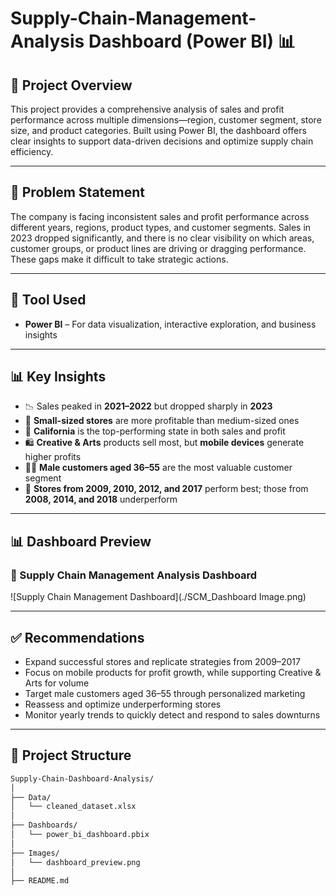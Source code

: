# Supply-Chain-Management-Analysis Dashboard (Power BI) 📊

## 📌 Project Overview

This project provides a comprehensive analysis of sales and profit performance across multiple dimensions—region, customer segment, store size, and product categories. Built using Power BI, the dashboard offers clear insights to support data-driven decisions and optimize supply chain efficiency.

---

## 🎯 Problem Statement

The company is facing inconsistent sales and profit performance across different years, regions, product types, and customer segments. Sales in 2023 dropped significantly, and there is no clear visibility on which areas, customer groups, or product lines are driving or dragging performance. These gaps make it difficult to take strategic actions.

---

## 🧰 Tool Used

- **Power BI** – For data visualization, interactive exploration, and business insights

---

## 📊 Key Insights

- 📉 Sales peaked in **2021–2022** but dropped sharply in **2023**
- 🏬 **Small-sized stores** are more profitable than medium-sized ones
- 📍 **California** is the top-performing state in both sales and profit
- 🛍️ **Creative & Arts** products sell most, but **mobile devices** generate higher profits
- 👨‍💼 **Male customers aged 36–55** are the most valuable customer segment
- 🏢 **Stores from 2009, 2010, 2012, and 2017** perform best; those from **2008, 2014, and 2018** underperform

---

## 📊 Dashboard Preview

### 🔹 Supply Chain Management Analysis Dashboard
![Supply Chain Management Dashboard](./SCM_Dashboard Image.png)

---

## ✅ Recommendations

- Expand successful stores and replicate strategies from 2009–2017
- Focus on mobile products for profit growth, while supporting Creative & Arts for volume
- Target male customers aged 36–55 through personalized marketing
- Reassess and optimize underperforming stores
- Monitor yearly trends to quickly detect and respond to sales downturns

---

## 📁 Project Structure

```bash
Supply-Chain-Dashboard-Analysis/
│
├── Data/
│   └── cleaned_dataset.xlsx
│
├── Dashboards/
│   └── power_bi_dashboard.pbix
│
├── Images/
│   └── dashboard_preview.png
│
├── README.md
